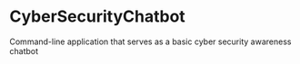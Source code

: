# CyberSecurityChatbot
Command-line application that serves as a basic cyber security awareness chatbot
